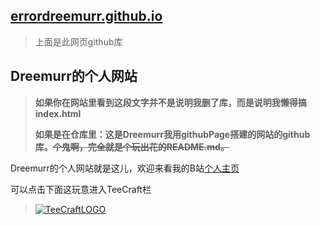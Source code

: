 ## [errordreemurr.github.io](https://github.com/ErrorDreemurr/errordreemurr.github.io)
> 上面是此网页github库

## Dreemurr的个人网站

> **如果你在网站里看到这段文字并不是说明我删了库，而是说明我懒得搞index.html**  
> 
> **如果是在仓库里：这是Dreemurr我用githubPage搭建的网站的github库。~~个鬼啊，完全就是个玩出花的README.md。~~**  

Dreemurr的个人网站就是这儿，欢迎来看我的B站[个人主页](https://space.bilibili.com/431064862)  

可以点击下面这玩意进入TeeCraft栏

> [![TeeCraftLOGO](https://camo.githubusercontent.com/072901ffc795261afc4ceb6ebb3cf66603168b97af08da97677dd4f00c8b207e/68747470733a2f2f69302e6864736c622e636f6d2f6266732f616c62756d2f613665393362363037356439336462346531373237656636366330306262346566363133343564342e706e67)](errordreemurr.github.io/TeeCraft)

